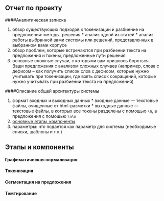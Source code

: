 ## Отчет по проекту

####Аналитическая записка
  1. обзор существующих подходов к токенизации и разбиение на предложения: методы, решения
    * анализ одной из статей
    * анализ работы выбранной вами системы или решений, представленных в выбранном вами корпусе
  2. обзор проблем, которые встречаются при разбиении текста на предложения и токены, предложенные пути решения
  3. основные сложные случаи, с которыми вам пришлось бороться. Ваши предложения с анализом сложных случаев (например, слова с дефисом – как получить список слов с дефисом, которые нужно учитывать при токенизации, где взять список сокращений, которые нужно учитывать при разбиении текста на предложения)

####Описание общей архитектуры системы
  1. формат входных и выходных данных
    * входные данные ― текстовые файлы, очищенные от html-разметки
    * выходные данные ― текстовые файлы, в которых все токены разделены с помощью `\n`, а предложения с помощью `\n\n`
  2. [основные этапы, компоненты](https://github.com/gree-gorey/sentence_splitter/blob/master/README.md)
  3. параметры: что подается как параметр для системы (необходимые списки, шаблоны и т.п.)


## Этапы и компоненты

#### Графематическая нормализация

#### Токенизация

#### Сегментация на предложения

#### Темтирование

